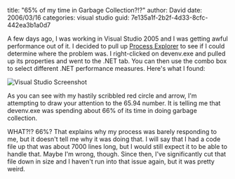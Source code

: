 
title: "65% of my time in Garbage Collection?!?"
author: David
date: 2006/03/16
categories: visual studio
guid: 7e135a1f-2b2f-4d33-8cfc-442ea3b1a0d7

A few days ago, I was working in Visual Studio 2005 and I was getting awful performance out of it. I decided to pull up [Process Explorer](http://www.sysinternals.com/Utilities/ProcessExplorer.html) to see if I could determine where the problem was. I right-clicked on devenv.exe and pulled up its properties and went to the .NET tab. You can then use the combo box to select different .NET performance measures. Here's what I found:

![Visual Studio Screenshot](https://s3.amazonaws.com/mohundro/blog/2005-03-16-devenv.png)

As you can see with my hastily scribbled red circle and arrow, I'm attempting to draw your attention to the 65.94 number. It is telling me that devenv.exe was spending about 66% of its time in doing garbage collection.

WHAT?!? 66%? That explains why my process was barely responding to me, but it doesn't tell me why it was doing that. I will say that I had a code file up that was about 7000 lines long, but I would still expect it to be able to handle that. Maybe I'm wrong, though. Since then, I've significantly cut that file down in size and I haven't run into that issue again, but it was pretty weird.

